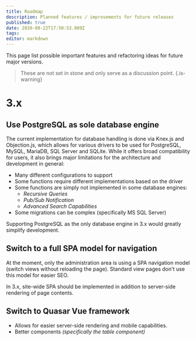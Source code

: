 ```yaml
---
title: Roadmap
description: Planned features / improvements for future releases
published: true
date: 2020-08-22T17:50:53.889Z
tags: 
editor: markdown
---
```


This page list possible important features and refactoring ideas for future major versions.

> These are not set in stone and only serve as a discussion point.
{.is-warning}

# 3.x

## Use PostgreSQL as sole database engine

The current implementation for database handling is done via Knex.js and Objection.js, which allows for various drivers to be used for PostgreSQL, MySQL, MariaDB, SQL Server and SQLite. While it offers broad compatibility for users, it also brings major limitations for the architecture and development in general:

- Many different configurations to support
- Some functions require different implementations based on the driver
- Some functions are simply not implemented in some database engines:
	- *Recursive Queries*
  - *Pub/Sub Notification*
  - *Advanced Search Capabilities*
- Some migrations can be complex (specifically MS SQL Server)

Supporting PostgreSQL as the only database engine in 3.x would greatly simplify development.

## Switch to a full SPA model for navigation

At the moment, only the administration area is using a SPA navigation model (switch views without reloading the page). Standard view pages don't use this model for easier SEO.

In 3.x, site-wide SPA should be implemented in addition to server-side rendering of page contents.

## Switch to Quasar Vue framework

- Allows for easier server-side rendering and mobile capabilities.
- Better components *(specifically the table component)*